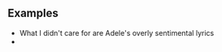 ## Examples

* What I didn't care for are Adele's overly sentimental lyrics
* 

<!--stackedit_data:
eyJoaXN0b3J5IjpbLTE2NDA1NTI0LDE4MzM4MzExOTZdfQ==
-->